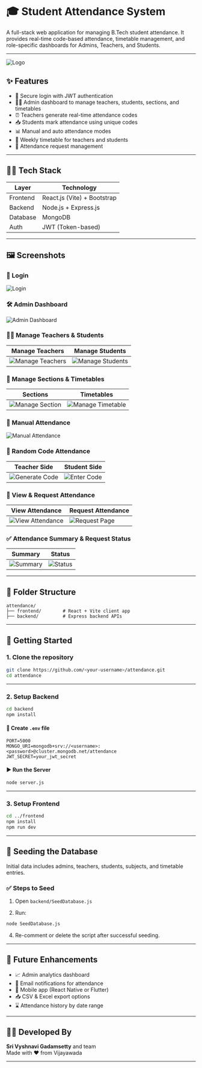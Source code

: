 

# 🎓 Student Attendance System

A full-stack web application for managing B.Tech student attendance. It provides real-time code-based attendance, timetable management, and role-specific dashboards for Admins, Teachers, and Students.

---

![Logo](./src/assets/logo.jpeg)

## ✨ Features

- 🔐 Secure login with JWT authentication
- 🧑‍🏫 Admin dashboard to manage teachers, students, sections, and timetables
- ⏰ Teachers generate real-time attendance codes
- 📥 Students mark attendance using unique codes
- 📊 Manual and auto attendance modes
- 📆 Weekly timetable for teachers and students
- 📌 Attendance request management

---

## 🧑‍💻 Tech Stack

| Layer     | Technology                |
|-----------|---------------------------|
| Frontend  | React.js (Vite) + Bootstrap |
| Backend   | Node.js + Express.js      |
| Database  | MongoDB                   |
| Auth      | JWT (Token-based)         |

---

## 🖼️ Screenshots

### 🔐 Login
![Login](./src/assets/Login.png)

### 🛠️ Admin Dashboard
![Admin Dashboard](./src/assets/Admin_Dashboard.png)

### 👩‍🏫 Manage Teachers & Students
| Manage Teachers | Manage Students |
|-----------------|-----------------|
| ![Manage Teachers](./src/assets/manage_teachers.png) | ![Manage Students](./src/assets/manage_students.png) |

### 🧩 Manage Sections & Timetables
| Sections | Timetables |
|----------|------------|
| ![Manage Section](./src/assets/manage_section.png) | ![Manage Timetable](./src/assets/Manage_Teacher_Timetable.png) |

### 🧾 Manual Attendance
![Manual Attendance](./src/assets/Manual_Attendance.png)

### 🔐 Random Code Attendance
| Teacher Side | Student Side |
|--------------|---------------|
| ![Generate Code](./src/assets/Random_code_Attendance.png) | ![Enter Code](./src/assets/entering_random_number.png) |

### 📑 View & Request Attendance
| View Attendance | Request Attendance |
|------------------|--------------------|
| ![View Attendance](./src/assets/View_Attendance.png) | ![Request Page](./src/assets/request_page.png) |

### ✅ Attendance Summary & Request Status
| Summary | Status |
|---------|--------|
| ![Summary](./src/assets/summary_post.png) | ![Status](./src/assets/request_status.png) |

---

## 📁 Folder Structure

```
attendance/
├── frontend/        # React + Vite client app
├── backend/         # Express backend APIs
```

---

## 🚀 Getting Started

### 1. Clone the repository

```bash
git clone https://github.com/<your-username>/attendance.git
cd attendance
```

---

### 2. Setup Backend

```bash
cd backend
npm install
```

#### 📄 Create `.env` file

```env
PORT=5000
MONGO_URI=mongodb+srv://<username>:<password>@cluster.mongodb.net/attendance
JWT_SECRET=your_jwt_secret
```

#### ▶️ Run the Server

```bash
node server.js
```

---

### 3. Setup Frontend

```bash
cd ../frontend
npm install
npm run dev
```

---

## 🌱 Seeding the Database

Initial data includes admins, teachers, students, subjects, and timetable entries.

### ✅ Steps to Seed

1. Open `backend/SeedDatabase.js`

2. Run:

```bash
node SeedDatabase.js
```

4. Re-comment or delete the script after successful seeding.

---

## 🎯 Future Enhancements

- 📈 Admin analytics dashboard
- 📩 Email notifications for attendance
- 📲 Mobile app (React Native or Flutter)
- 📥 CSV & Excel export options
- ⌛ Attendance history by date range

---

## 👩‍💻 Developed By

**Sri Vyshnavi Gadamsetty** and team  
Made with ❤️ from Vijayawada

---
